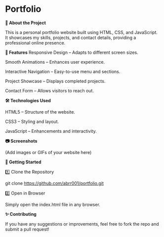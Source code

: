 # Portfolio

**🚀 About the Project**

This is a personal portfolio website built using HTML, CSS, and JavaScript. It showcases my skills, projects, and contact details, providing a professional online presence.

**📌 Features**
Responsive Design – Adapts to different screen sizes.

Smooth Animations – Enhances user experience.

Interactive Navigation – Easy-to-use menu and sections.

Project Showcase – Displays completed projects.

Contact Form – Allows visitors to reach out.

**🛠️ Technologies Used**

HTML5 – Structure of the website.

CSS3 – Styling and layout.

JavaScript – Enhancements and interactivity.

**📷 Screenshots**

(Add images or GIFs of your website here)

**🚀 Getting Started**

1️⃣ Clone the Repository

 git clone https://github.com/abrr001/portfolio.git

2️⃣ Open in Browser

Simply open the index.html file in any browser.

**✨ Contributing**

If you have any suggestions or improvements, feel free to fork the repo and submit a pull request!

